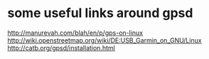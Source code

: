 some useful links around gpsd
=============================

http://manurevah.com/blah/en/p/gps-on-linux
http://wiki.openstreetmap.org/wiki/DE:USB_Garmin_on_GNU/Linux
http://catb.org/gpsd/installation.html


